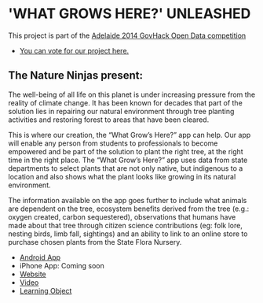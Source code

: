 # 'WHAT GROWS HERE?' UNLEASHED

This project is part of the [Adelaide 2014 GovHack Open Data competition](http://www.govhack.org/locations/south-australia/)

* [You can vote for our project here.](http://hackerspace.govhack.org/content/what-grows-here)

## The Nature Ninjas present:

The well-being of all life on this planet is under increasing pressure from the reality of climate change. It has been known for decades that part of the solution lies in repairing our natural environment through tree planting activities and restoring forest to areas that have been cleared.

This is where our creation, the “What Grow’s Here?” app can help. Our app will enable any person from students to professionals to become empowered and be part of the solution to plant the right tree, at the right time in the right place. The “What Grow’s Here?” app uses data from state departments to select plants that are not only native, but indigenous to a location and also shows what the plant looks like growing in its natural environment. 

The information available on the app goes further to include what animals are dependent on the tree, ecosystem benefits derived from the tree (e.g.: oxygen created, carbon sequestered), observations that humans have made about that tree through citizen science contributions (eg: folk lore, nesting birds, limb fall, sightings) and an ability to link to an online store to purchase chosen plants from the State Flora Nursery.

* [Android  App](https://play.google.com/store/apps/details?id=com.brightcookie.whatgrowshere)
* iPhone App: Coming soon
* [Website](http://www.whatgrowshere.com.au/)
* [Video](http://www.youtube.com/watch?v=bDt7SJ1o0gs)
* [Learning Object](http://www.whatgrowshere.com.au/lrs/birds_lo.php)
